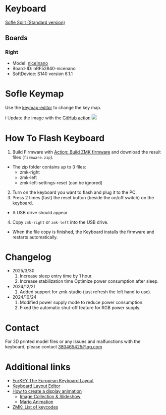 # Keyboard

[Sofle Split (Standard version)](https://de.aliexpress.com/item/1005008176724988.html?spm=a2g0o.order_list.order_list_main.16.186b5c5fNgYmZ1&gatewayAdapt=glo2deu)

## Boards

### Right
- Model: [nice!nano](https://nicekeyboards.com/docs/nice-nano/)
- Board-ID: nRF52840-nicenano
- SoftDevice: S140 version 6.1.1

# Sofle Keymap

Use the [keymap-editor](https://nickcoutsos.github.io/keymap-editor/) to change the key map.

ℹ️ Update the image with the [GitHub action](https://github.com/ElQDuck/zmk-sofle/actions/workflows/draw.yml)
<img src="keymap-drawer/sofle.svg" >

# How To Flash Keyboard

1. Build Firmware with [Action: Build ZMK firmware](https://github.com/ElQDuck/zmk-sofle/actions/workflows/build.yml) and download the result files (`firmware.zip`).
  - The zip folder contains up to 3 files:
    - zmk-right
    - zmk-left
    - zmk-left-settings-reset (can be ignored)
2. Turn on the keyboard you want to flash and plug it to the PC.
3. Press 2 times (fast) the reset button (beside the on/off switch) on the keyboard.
  - A USB drive should appear
4. Copy `zmk-right` or `zmk-left` into the USB drive.
  - When the file copy is finished, the Keyboard installs the firmware and restarts automatically.

# Changelog

- 2025/3/30
  1. Increase sleep entry time by 1 hour.
  2. Increase stabilization time Optimize power consumption after sleep.
- 2024/12/21
  1. Added support for zmk-studio (just refresh the left hand to use).
- 2024/10/24
  1. Modified power supply mode to reduce power consumption.
  2. Fixed the automatic shut-off feature for RGB power supply.

# Contact

For 3D printed model files or any issues and malfunctions with the keyboard, please contact 380465425@qq.com

# Additional links
- [EurKEY The European Keyboard Layout](https://eurkey.steffen.bruentjen.eu/start.html)
- [Keyboard Layout Editor](https://keyboard-layout-editor.com/#/)
- [How to create a display animation](https://github.com/GPeye/urchin-peripheral-animation)
  - [Image Collection & Slideshow](https://github.com/GPeye/hammerbeam-slideshow)
  - [Mario Animation](https://github.com/GPeye/mario-peripheral-animation)
- [ZMK: List of keycodes](https://zmk.dev/docs/keymaps/list-of-keycodes)
